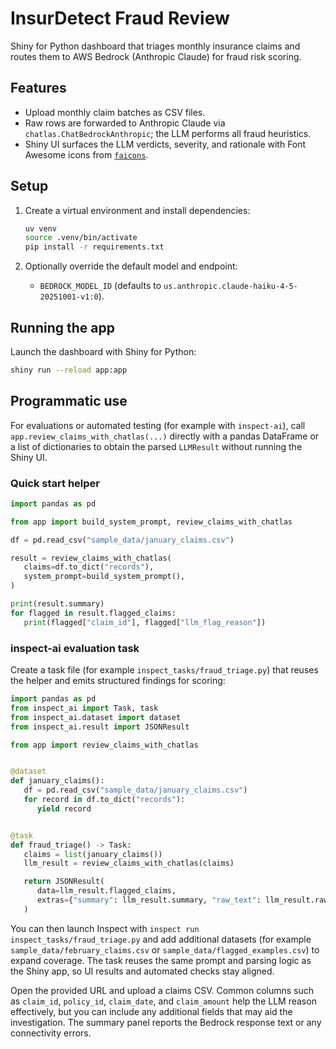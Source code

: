# InsurDetect Fraud Review

Shiny for Python dashboard that triages monthly insurance claims and routes
them to AWS Bedrock (Anthropic Claude) for fraud risk scoring.

## Features

- Upload monthly claim batches as CSV files.
- Raw rows are forwarded to Anthropic Claude via `chatlas.ChatBedrockAnthropic`; the
   LLM performs all fraud heuristics.
- Shiny UI surfaces the LLM verdicts, severity, and rationale with Font Awesome
   icons from [`faicons`](https://pypi.org/project/faicons/).

## Setup

1. Create a virtual environment and install dependencies:

   ```bash
   uv venv
   source .venv/bin/activate
   pip install -r requirements.txt
   ```


2. Optionally override the default model and endpoint:

   - `BEDROCK_MODEL_ID` (defaults to `us.anthropic.claude-haiku-4-5-20251001-v1:0`).

## Running the app

Launch the dashboard with Shiny for Python:

```bash
shiny run --reload app:app
```

## Programmatic use

For evaluations or automated testing (for example with `inspect-ai`), call
`app.review_claims_with_chatlas(...)` directly with a pandas DataFrame or a list
of dictionaries to obtain the parsed `LLMResult` without running the Shiny UI.

### Quick start helper

```python
import pandas as pd

from app import build_system_prompt, review_claims_with_chatlas

df = pd.read_csv("sample_data/january_claims.csv")

result = review_claims_with_chatlas(
   claims=df.to_dict("records"),
   system_prompt=build_system_prompt(),
)

print(result.summary)
for flagged in result.flagged_claims:
   print(flagged["claim_id"], flagged["llm_flag_reason"])
```

### inspect-ai evaluation task

Create a task file (for example `inspect_tasks/fraud_triage.py`) that reuses the
helper and emits structured findings for scoring:

```python
import pandas as pd
from inspect_ai import Task, task
from inspect_ai.dataset import dataset
from inspect_ai.result import JSONResult

from app import review_claims_with_chatlas


@dataset
def january_claims():
   df = pd.read_csv("sample_data/january_claims.csv")
   for record in df.to_dict("records"):
      yield record


@task
def fraud_triage() -> Task:
   claims = list(january_claims())
   llm_result = review_claims_with_chatlas(claims)

   return JSONResult(
      data=llm_result.flagged_claims,
      extras={"summary": llm_result.summary, "raw_text": llm_result.raw_text},
   )
```

You can then launch Inspect with `inspect run inspect_tasks/fraud_triage.py`
and add additional datasets (for example `sample_data/february_claims.csv` or
`sample_data/flagged_examples.csv`) to expand coverage. The task reuses the same
prompt and parsing logic as the Shiny app, so UI results and automated checks
stay aligned.

Open the provided URL and upload a claims CSV. Common columns such as `claim_id`, `policy_id`, `claim_date`, and `claim_amount` help the LLM reason effectively, but you can include any additional fields that may aid the investigation. The summary panel reports the Bedrock response text or any connectivity errors.
